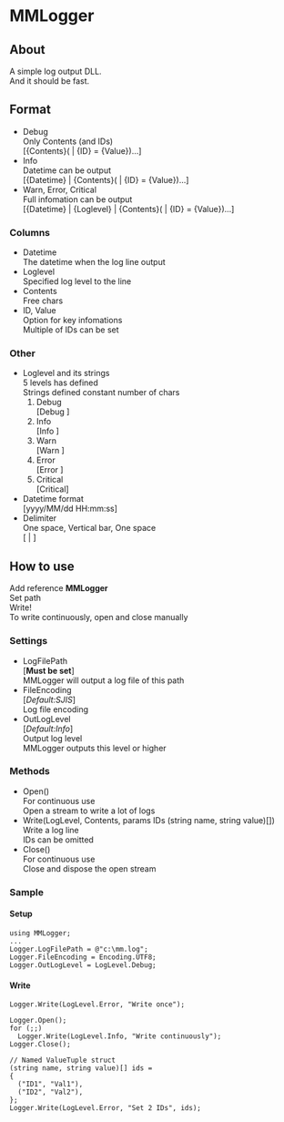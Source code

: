 # MMLogger

## About

A simple log output DLL.  
And it should be fast.  

## Format

- Debug  
  Only Contents (and IDs)  
  [{Contents}( | {ID} = {Value})...]  
- Info  
  Datetime can be output  
  [{Datetime} | {Contents}( | {ID} = {Value})...]  
- Warn, Error, Critical  
  Full infomation can be output  
  [{Datetime} | {Loglevel} | {Contents}( | {ID} = {Value})...]  

### Columns

- Datetime  
  The datetime when the log line output  
- Loglevel  
  Specified log level to the line  
- Contents  
  Free chars  
- ID, Value  
  Option for key infomations  
  Multiple of IDs can be set  

### Other

- Loglevel and its strings  
  5 levels has defined  
  Strings defined constant number of chars  
  1. Debug  
    [Debug   ]  
  1. Info  
    [Info    ]  
  1. Warn  
    [Warn    ]  
  1. Error  
    [Error   ]  
  1. Critical  
    [Critical]  
- Datetime format  
  [yyyy/MM/dd HH:mm:ss]  
- Delimiter  
  One space, Vertical bar, One space  
  [ | ]  

## How to use

Add reference **MMLogger**  
Set path  
Write!  
To write continuously, open and close manually  

### Settings

- LogFilePath  
  [**Must be set**]  
  MMLogger will output a log file of this path  
- FileEncoding  
  [*Default:SJIS*]  
  Log file encoding  
- OutLogLevel  
  [*Default:Info*]  
  Output log level  
  MMLogger outputs this level or higher  

### Methods

- Open()  
  For continuous use  
  Open a stream to write a lot of logs  
- Write(LogLevel, Contents, params IDs (string name, string value)[])  
  Write a log line  
  IDs can be omitted  
- Close()  
  For continuous use  
  Close and dispose the open stream  

### Sample

#### Setup

~~~csharp:setting
using MMLogger;
...
Logger.LogFilePath = @"c:\mm.log";
Logger.FileEncoding = Encoding.UTF8;
Logger.OutLogLevel = LogLevel.Debug;
~~~

#### Write

~~~csharp:write once
Logger.Write(LogLevel.Error, "Write once");
~~~

~~~csharp:write continuous
Logger.Open();
for (;;)
  Logger.Write(LogLevel.Info, "Write continuously");
Logger.Close();
~~~

~~~csharp:set IDs
// Named ValueTuple struct
(string name, string value)[] ids = 
{
  ("ID1", "Val1"),
  ("ID2", "Val2"),
};
Logger.Write(LogLevel.Error, "Set 2 IDs", ids);
~~~
